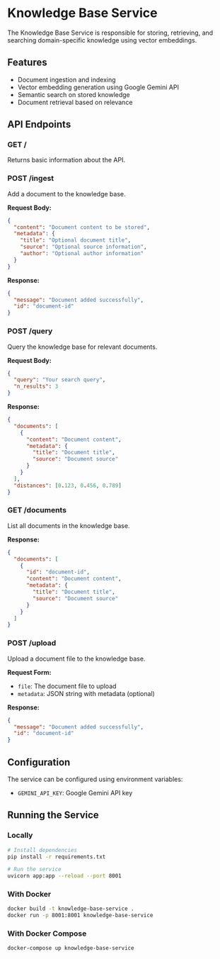 # Knowledge Base Service

The Knowledge Base Service is responsible for storing, retrieving, and searching domain-specific knowledge using vector embeddings.

## Features

- Document ingestion and indexing
- Vector embedding generation using Google Gemini API
- Semantic search on stored knowledge
- Document retrieval based on relevance

## API Endpoints

### GET /

Returns basic information about the API.

### POST /ingest

Add a document to the knowledge base.

**Request Body:**
```json
{
  "content": "Document content to be stored",
  "metadata": {
    "title": "Optional document title",
    "source": "Optional source information",
    "author": "Optional author information"
  }
}
```

**Response:**
```json
{
  "message": "Document added successfully",
  "id": "document-id"
}
```

### POST /query

Query the knowledge base for relevant documents.

**Request Body:**
```json
{
  "query": "Your search query",
  "n_results": 3
}
```

**Response:**
```json
{
  "documents": [
    {
      "content": "Document content",
      "metadata": {
        "title": "Document title",
        "source": "Document source"
      }
    }
  ],
  "distances": [0.123, 0.456, 0.789]
}
```

### GET /documents

List all documents in the knowledge base.

**Response:**
```json
{
  "documents": [
    {
      "id": "document-id",
      "content": "Document content",
      "metadata": {
        "title": "Document title",
        "source": "Document source"
      }
    }
  ]
}
```

### POST /upload

Upload a document file to the knowledge base.

**Request Form:**
- `file`: The document file to upload
- `metadata`: JSON string with metadata (optional)

**Response:**
```json
{
  "message": "Document added successfully",
  "id": "document-id"
}
```

## Configuration

The service can be configured using environment variables:

- `GEMINI_API_KEY`: Google Gemini API key

## Running the Service

### Locally

```bash
# Install dependencies
pip install -r requirements.txt

# Run the service
uvicorn app:app --reload --port 8001
```

### With Docker

```bash
docker build -t knowledge-base-service .
docker run -p 8001:8001 knowledge-base-service
```

### With Docker Compose

```bash
docker-compose up knowledge-base-service
```
